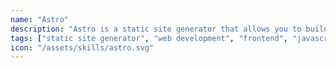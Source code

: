 ```yaml
---
name: "Astro"
description: "Astro is a static site generator that allows you to build fast websites using components from various frameworks."
tags: ["static site generator", "web development", "frontend", "javascript"]
icon: "/assets/skills/astro.svg"
---
```

